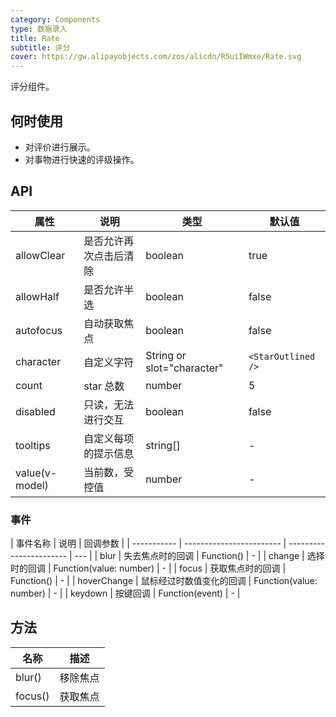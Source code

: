 ```yaml
---
category: Components
type: 数据录入
title: Rate
subtitle: 评分
cover: https://gw.alipayobjects.com/zos/alicdn/R5uiIWmxe/Rate.svg
---
```


评分组件。

## 何时使用

- 对评价进行展示。
- 对事物进行快速的评级操作。

## API

| 属性           | 说明                   | 类型                       | 默认值             |
| -------------- | ---------------------- | -------------------------- | ------------------ |
| allowClear     | 是否允许再次点击后清除 | boolean                    | true               |
| allowHalf      | 是否允许半选           | boolean                    | false              |
| autofocus      | 自动获取焦点           | boolean                    | false              |
| character      | 自定义字符             | String or slot="character" | `<StarOutlined />` |
| count          | star 总数              | number                     | 5                  |
| disabled       | 只读，无法进行交互     | boolean                    | false              |
| tooltips       | 自定义每项的提示信息   | string\[]                  | -                  |
| value(v-model) | 当前数，受控值         | number                     | -                  |

### 事件

| 事件名称    | 说明                     | 回调参数                |
| ----------- | ------------------------ | ----------------------- | --- |
| blur        | 失去焦点时的回调         | Function()              | -   |
| change      | 选择时的回调             | Function(value: number) | -   |
| focus       | 获取焦点时的回调         | Function()              | -   |
| hoverChange | 鼠标经过时数值变化的回调 | Function(value: number) | -   |
| keydown     | 按键回调                 | Function(event)         | -   |

## 方法

| 名称    | 描述     |
| ------- | -------- |
| blur()  | 移除焦点 |
| focus() | 获取焦点 |
